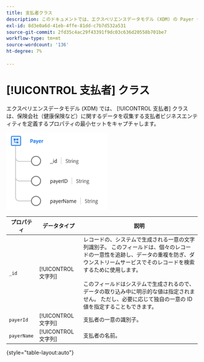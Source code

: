 ```yaml
---
title: 支払者クラス
description: このドキュメントでは、エクスペリエンスデータモデル (XDM) の Payer クラスの概要を説明します。
exl-id: 8d3e0a6d-41eb-4ffe-81dd-c7b7d532a531
source-git-commit: 2fd35c4ac29f43391f9dc03c636d20558b701be7
workflow-type: tm+mt
source-wordcount: '136'
ht-degree: 7%

---
```


# [!UICONTROL 支払者] クラス

エクスペリエンスデータモデル (XDM) では、 [!UICONTROL 支払者] クラスは、保険会社（健康保険など）に関するデータを収集する支払者ビジネスエンティティを定義するプロパティの最小セットをキャプチャします。

![クラス構造](../images/classes/payer.png)

| プロパティ | データタイプ | 説明 |
| --- | --- | --- |
| `_id` | [!UICONTROL 文字列] | レコードの、システムで生成される一意の文字列識別子。 このフィールドは、個々のレコードの一意性を追跡し、データの重複を防ぎ、ダウンストリームサービスでそのレコードを検索するために使用します。<br><br>このフィールドはシステムで生成されるので、データの取り込み中に明示的な値は指定されません。 ただし、必要に応じて独自の一意の ID 値を指定することもできます。 |
| `payerId` | [!UICONTROL 文字列] | 支払者の一意の識別子。 |
| `payerName` | [!UICONTROL 文字列] | 支払者の名前。 |

{style=&quot;table-layout:auto&quot;}
